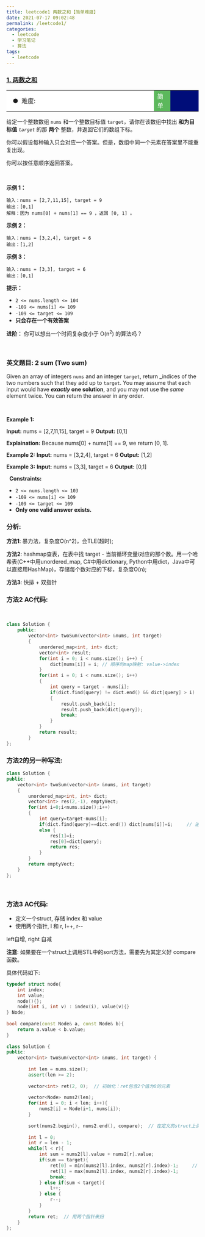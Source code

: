 ```yaml
---
title: leetcode1 两数之和【简单难度】
date: 2021-07-17 09:02:48
permalink: /leetcode1/
categories:
  - leetcode
  - 学习笔记
  - 算法  
tags:
  - leetcode
---
```

### [1. 两数之和](https://leetcode-cn.com/problems/two-sum/)

<table>    <tr>     <td bgcolor=white>&nbsp; ● &nbsp;难度: </td>    <td bgcolor=#5cb85c width=8.5%><font color=white>简单</font></td> <td bgcolor=white　width=79%></td>  </tr></table>



给定一个整数数组 `nums` 和一个整数目标值 `target`，请你在该数组中找出 **和为目标值** *`target`* 的那 **两个** 整数，并返回它们的数组下标。

你可以假设每种输入只会对应一个答案。但是，数组中同一个元素在答案里不能重复出现。

你可以按任意顺序返回答案。

<br/>

**示例 1：**

```
输入：nums = [2,7,11,15], target = 9
输出：[0,1]
解释：因为 nums[0] + nums[1] == 9 ，返回 [0, 1] 。
```

**示例 2：**

```
输入：nums = [3,2,4], target = 6
输出：[1,2]
```

**示例 3：**

```
输入：nums = [3,3], target = 6
输出：[0,1]
```

 

**提示：**

- `2 <= nums.length <= 104`
- `-109 <= nums[i] <= 109`
- `-109 <= target <= 109`
- **只会存在一个有效答案**

**进阶：** 你可以想出一个时间复杂度小于 O(n<sup>2</sup>) 的算法吗？

<br/>

### 英文题目: 2 sum (Two sum)

Given an array of integers `nums` and an integer `target`, return _indices of the two numbers such that they add up to `target`.
You may assume that each input would have **_exactly_ one solution**, and you may not use the _same_ element twice.
You can return the answer in any order.

<br/>

**Example 1:**

**Input:** nums = [2,7,11,15], target = 9
**Output:** [0,1]

**Explaination:** Because nums[0] + nums[1] == 9, we return [0, 1].


**Example 2:**
**Input:** nums = [3,2,4], target = 6
**Output:** [1,2]


**Example 3:**
**Input:** nums = [3,3], target = 6
**Output:** [0,1]


 
**Constraints:**

- `2 <= nums.length <= 103`
- `-109 <= nums[i] <= 109`
- `-109 <= target <= 109`
- **Only one valid answer exists.**



### 分析:

**方法1**: 暴力法，复杂度O(n^2)，会TLE(超时);

**方法2**: hashmap查表，在表中找 target - 当前循环变量i对应的那个数。用一个哈希表(C++中用unordered_map, C#中用dictionary, Python中用dict，Java中可以直接用HashMap)，存储每个数对应的下标，复杂度O(n);

**方法3**: 快排 + 双指针
​

### 方法2 AC代码:
​
```cpp
class Solution {
	public:
		vector<int> twoSum(vector<int> &nums, int target)
		{
			unordered_map<int, int> dict;
			vector<int> result;
			for(int i = 0; i < nums.size(); i++) {
				dict[nums[i]] = i; // 顺序的map映射: value->index 
			}
			for(int i = 0; i < nums.size(); i++)
			{
				int query = target - nums[i];
				if(dict.find(query) != dict.end() && dict[query] > i)  // dict[query] > i是为了防止重复计算 
				{
					result.push_back(i);
					result.push_back(dict[query]);
					break;
				}
			}
			return result;
		}
};
```

### 方法2的另一种写法:

```cpp
class Solution {
public:
	vector<int> twoSum(vector<int> &nums, int target)
	{
		unordered_map<int, int> dict;
		vector<int> res(2,-1), emptyVect;
		for(int i=0;i<nums.size();i++)
		{
			int query=target-nums[i];
			if(dict.find(query)==dict.end()) dict[nums[i]]=i;     // 逆序的map映射: value->index
			else {
				res[1]=i;
				res[0]=dict[query];
				return res;	
			}
		}
		return emptyVect;
	}
};
```
​

### 方法3 AC代码:

- 定义一个struct, 存储 index 和 value
- 使用两个指针, l 和 r, l++, r--

left自增, right 自减


**注意**: 如果要在一个struct上调用STL中的sort方法，需要先为其定义好 compare 函数。
​

具体代码如下:
```cpp
typedef struct node{
    int index;
    int value;
    node(){};
    node(int i, int v) : index(i), value(v){}
} Node;
 
bool compare(const Node& a, const Node& b){
    return a.value < b.value;
}
 
class Solution {
public:
    vector<int> twoSum(vector<int> &nums, int target) {
         
        int len = nums.size();
        assert(len >= 2);         
         
        vector<int> ret(2, 0);  // 初始化：ret包含2个值为0的元素
         
        vector<Node> nums2(len);
        for(int i = 0; i < len; i++){
            nums2[i] = Node(i+1, nums[i]);
        }
        
        sort(nums2.begin(), nums2.end(), compare);  // 在定义的struct上调用快排，T(n)=O(n*log(n))
         
        int l = 0;
        int r = len - 1;
        while(l < r){
            int sum = nums2[l].value + nums2[r].value;
            if(sum == target){
                ret[0] = min(nums2[l].index, nums2[r].index)-1;     // 注意，这里需要减去1
                ret[1] = max(nums2[l].index, nums2[r].index)-1;
                break;
            } else if(sum < target){
                l++;
            } else {
                r--;
            }
        }       
        return ret;  // 用两个指针来扫
    }
};
```

